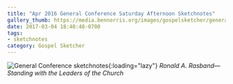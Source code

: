 ```yaml
---
title: "Apr 2016 General Conference Saturday Afternoon Sketchnotes"
gallery_thumb: https://media.bennorris.org/images/gospelsketcher/general-conference/apr-2016/apr-16-2-rasband.jpg
date: 2017-03-04 18:40:48-0700
tags:
- sketchnotes
category: Gospel Sketcher
---
```


![General Conference sketchnotes](https://media.bennorris.org/images/gospelsketcher/general-conference/apr-2016/apr-16-2-rasband.jpg){:loading="lazy"}
_Ronald A. Rasband—Standing with the Leaders of the Church_
